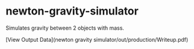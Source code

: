# newton-gravity-simulator
Simulates gravity between 2 objects with mass.

[View Output Data](newton gravity simulator/out/production/Writeup.pdf)
